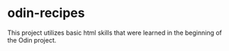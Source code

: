 # odin-recipes
This project utilizes basic html skills that were learned in the beginning of the Odin project. 